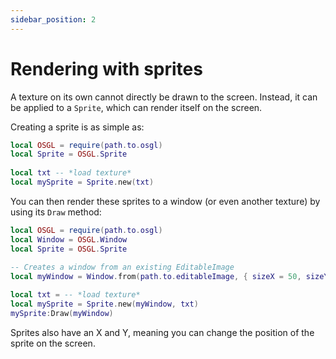 ```yaml
---
sidebar_position: 2
---
```


# Rendering with sprites

A texture on its own cannot directly be drawn to the screen. Instead, it can be applied to a `Sprite`, which can render itself on the screen.

Creating a sprite is as simple as:

```lua
local OSGL = require(path.to.osgl)
local Sprite = OSGL.Sprite
​
local txt -- *load texture*
local mySprite = Sprite.new(txt)
```

You can then render these sprites to a window (or even another texture) by using its `Draw` method:

```lua
local OSGL = require(path.to.osgl)
local Window = OSGL.Window
local Sprite = OSGL.Sprite
​
-- Creates a window from an existing EditableImage
local myWindow = Window.from(path.to.editableImage, { sizeX = 50, sizeY = 50 })

local txt = -- *load texture*
local mySprite = Sprite.new(myWindow, txt)
mySprite:Draw(myWindow)
```

Sprites also have an X and Y, meaning you can change the position of the sprite on the screen.